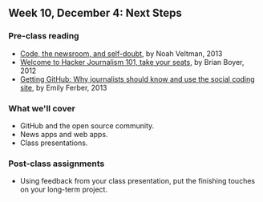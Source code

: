 ## Week 10, December 4: Next Steps

### Pre-class reading

- [Code, the newsroom, and self-doubt](http://veltman.tumblr.com/post/56132893301/code-the-newsroom-and-self-doubt), by Noah Veltman, 2013
- [Welcome to Hacker Journalism 101, take your seats](http://www.niemanlab.org/2012/09/brian-boyer-welcome-to-hacker-journalism-101-take-your-seats/), by Brian Boyer, 2012
- [Getting GitHub: Why journalists should know and use the social coding site](http://knightlab.northwestern.edu/2013/06/13/getting-github-why-journalists-should-know-and-use-the-social-coding-site/), by Emily Ferber, 2013

### What we'll cover

- GitHub and the open source community.
- News apps and web apps.
- Class presentations.

### Post-class assignments

- Using feedback from your class presentation, put the finishing touches on your long-term project.
